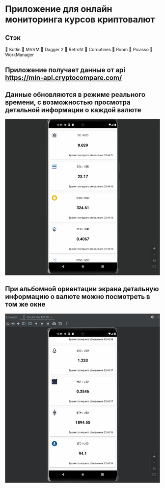 # Приложение для онлайн мониторинга курсов криптовалют

## Стэк

:small_blue_diamond: Kotlin
:small_blue_diamond: MVVM
:small_blue_diamond: Dagger 2
:small_blue_diamond: Retrofit
:small_blue_diamond: Coroutines
:small_blue_diamond: Room
:small_blue_diamond: Picasso
:small_blue_diamond: WorkManager
<br />  
## Приложение получает данные от api https://min-api.cryptocompare.com/ 
## Данные обновляются в режиме реального времени, с возможностью просмотра детальной информации о каждой валюте
![](https://github.com/MorozKot/CryptoApp/blob/master/%D0%BA%D1%80%D0%B8%D0%BF%D1%82%D0%BE%D0%B2%D0%B0%D0%BB%D1%8E%D1%82%D1%8B1.gif)
<br />  

## При альбомной ориентации экрана детальную информацию о валюте можно посмотреть в том же окне
![](https://github.com/MorozKot/CryptoApp/blob/master/%D0%BA%D1%80%D0%B8%D0%BF%D1%82%D0%BE%D0%B2%D0%B0%D0%BB%D1%8E%D1%82%D1%8B2.gif)
